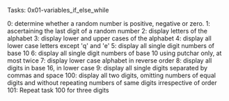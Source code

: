 Tasks: 0x01-variables_if_else_while

0: determine whether a random number is positive, negative or zero.
1: ascertaining the last digit of a random number
2: display letters of the alphabet
3: display lower and upper cases of the alphabet
4: display all lower case letters except 'q' and 'e'
5: display all single digit numbers of base 10
6: display all single digit numbers of base 10 using putchar only, at most twice
7: display lower case alphabet in reverse order
8: display all digits in base 16, in lower case
9: display all single digits separated by commas and space
100: display all two digits, omitting numbers of equal digits and without repeating 
    numbers of same digits irrespective of order
101: Repeat task 100 for three digits
